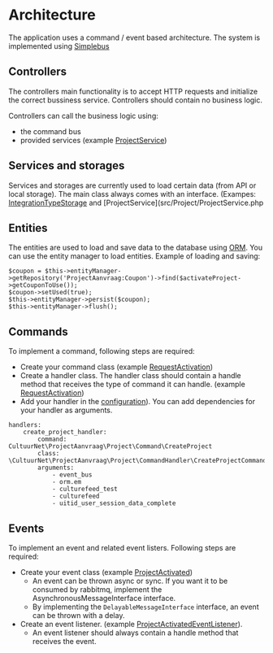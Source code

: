 # Architecture

The application uses a command / event based architecture. The system is implemented using [Simplebus](https://github.com/SimpleBus)
 
## Controllers
 The controllers main functionality is to accept HTTP requests and initialize the correct bussiness service. Controllers should contain no business logic.
 
 Controllers can call the business logic using:
 - the command bus
 - provided services (example [ProjectService](src/Project/ProjectService.php))
 
## Services and storages
 Services and storages are currently used to load certain data (from API or local storage). The main class always comes with an interface. (Exampes: [IntegrationTypeStorage](src/IntegrationType/IntegrationType.php) and [ProjectService](src/Project/ProjectService.php

## Entities
 The entities are used to load and save data to the database using [ORM](http://docs.doctrine-project.org/en/latest/). You can use the entity manager to load entities.
 Example of loading and saving:
 ```
 $coupon = $this->entityManager->getRepository('ProjectAanvraag:Coupon')->find($activateProject->getCouponToUse());
 $coupon->setUsed(true);
 $this->entityManager->persist($coupon);
 $this->entityManager->flush(); 
 ```
 
 ## Commands
 To implement a command, following steps are required:
  - Create your command class (example [RequestActivation](src/Project/Command/RequestActivation.php))
  - Create a handler class. The handler class should contain a handle method that receives the type of command it can handle. (example [RequestActivation](src/Project/CommandHandler/RequestActivationCommandHandler.php))
  - Add your handler in the [configuration](app/config/messagebus.yml)). You can add dependencies for your handler as arguments.
  ```
  handlers:
      create_project_handler:
          command: CultuurNet\ProjectAanvraag\Project\Command\CreateProject
          class: \CultuurNet\ProjectAanvraag\Project\CommandHandler\CreateProjectCommandHandler
          arguments:
              - event_bus
              - orm.em
              - culturefeed_test
              - culturefeed
              - uitid_user_session_data_complete
  ```              
 
 ## Events
 To implement an event and related event listers. Following steps are required:
   - Create your event class (example [ProjectActivated](src/Project/Event/ProjectActivated.php))
     - An event can be thrown async or sync. If you want it to be consumed by rabbitmq, implement the AsynchronousMessageInterface interface.
     - By implementing the `DelayableMessageInterface` interface, an event can be thrown with a delay.
   - Create an event listener. (example [ProjectActivatedEventListener](src/Project/EventListener/ProjectActivatedEventListener.php)).
     - An event listener should always contain a handle method that receives the event.